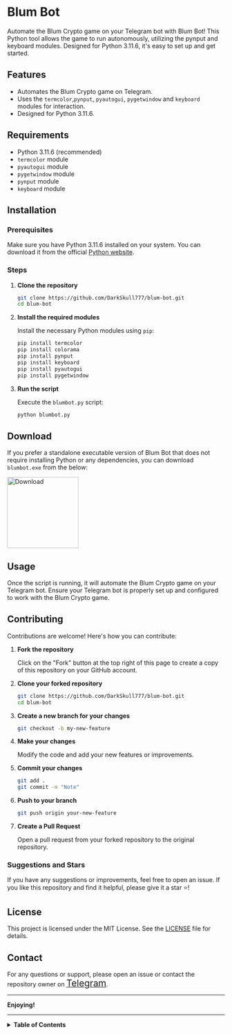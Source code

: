 # Blum Bot

Automate the Blum Crypto game on your Telegram bot with Blum Bot! This Python tool allows the game to run autonomously, utilizing the pynput and keyboard modules. Designed for Python 3.11.6, it's easy to set up and get started.

## Features

- Automates the Blum Crypto game on Telegram.
- Uses the `termcolor`,`pynput`, `pyautogui`, `pygetwindow` and `keyboard` modules for interaction.
- Designed for Python 3.11.6.

## Requirements

- Python 3.11.6 (recommended)
- `termcolor` module 
- `pyautogui` module
- `pygetwindow` module
- `pynput` module
- `keyboard` module

## Installation

### Prerequisites

Make sure you have Python 3.11.6 installed on your system. You can download it from the official [Python website](https://www.python.org/downloads/release/python-3116/).

### Steps

1. **Clone the repository**

    ```sh
    git clone https://github.com/DarkSkull777/blum-bot.git
    cd blum-bot
    ```

2. **Install the required modules**

    Install the necessary Python modules using `pip`:

    ```sh
    pip install termcolor
    pip install colorama
    pip install pynput
    pip install keyboard
    pip install pyautogui
    pip install pygetwindow
    ```

3. **Run the script**

    Execute the `blumbot.py` script:

    ```sh
    python blumbot.py
    ```
## Download

If you prefer a standalone executable version of Blum Bot that does not require installing Python or any dependencies, you can download `blumbot.exe` from the below:

<a href="https://t.me/bravexploiter/10327">
    <img src="https://raw.githubusercontent.com/DarkSkull777/blum-bot/main/images/images%20(4)-fotor-bg-remover-202406222099-picsay.png" alt="Download" width="165">
</a>


## Usage

Once the script is running, it will automate the Blum Crypto game on your Telegram bot. Ensure your Telegram bot is properly set up and configured to work with the Blum Crypto game.

## Contributing

Contributions are welcome! Here's how you can contribute:

1. **Fork the repository**

    Click on the "Fork" button at the top right of this page to create a copy of this repository on your GitHub account.

2. **Clone your forked repository**

    ```sh
    git clone https://github.com/DarkSkull777/blum-bot.git
    cd blum-bot
    ```

3. **Create a new branch for your changes**

    ```sh
    git checkout -b my-new-feature
    ```

4. **Make your changes**

    Modify the code and add your new features or improvements.

5. **Commit your changes**

    ```sh
    git add .
    git commit -m "Note"
    ```

6. **Push to your branch**

    ```sh
    git push origin your-new-feature
    ```

7. **Create a Pull Request**

    Open a pull request from your forked repository to the original repository.

### Suggestions and Stars

If you have any suggestions or improvements, feel free to open an issue. If you like this repository and find it helpful, please give it a star ⭐!

## License

This project is licensed under the MIT License. See the [LICENSE](LICENSE) file for details.

## Contact

For any questions or support, please open an issue or contact the repository owner on [<span style="font-size:1.5em;">Telegram</span>](https://t.me/XSkull7).

---

**Enjoying!**

---

<details>
<summary><strong>Table of Contents</strong></summary>

1. [Features](#features)
2. [Requirements](#requirements)
3. [Installation](#installation)
4. [Download](#Download)
5. [Usage](#usage)
6. [Contributing](#contributing)
7. [License](#license)
8. [Contact](#contact)

</details>
